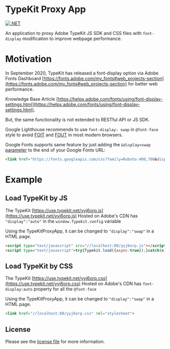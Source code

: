 # TypeKit Proxy App

[![.NET](https://github.com/jadiagaurang/TypeKitProxyApp/actions/workflows/dotnet.yml/badge.svg)](https://github.com/jadiagaurang/TypeKitProxyApp/actions/workflows/dotnet.yml)

An application to proxy Adobe TypeKit JS SDK and CSS files with `font-display` modification to improve webpage performance.

# Motivation

In September 2020, TypeKit has released a font-display option via Adobe Fonts Dashboard [https://fonts.adobe.com/my_fonts#web_projects-section](https://fonts.adobe.com/my_fonts#web_projects-section) for better web performance.

Knowledge Base Article [https://helpx.adobe.com/fonts/using/font-display-settings.html](https://helpx.adobe.com/fonts/using/font-display-settings.html).

But, the same functionality is not extended to RESTful API or JS SDK.

Google Lighthouse recommends to use `font-display: swap` in `@font-face` style to avoid [FOIT](https://fonts.google.com/knowledge/glossary/foit) and [FOUT](https://fonts.google.com/knowledge/glossary/fout) in most modern browsers.

Google Fonts supports same feature by just adding the `&display=swap` [parameter](https://developer.mozilla.org/docs/Learn/Common_questions/What_is_a_URL#Basics_anatomy_of_a_URL) to the end of your Google Fonts URL:
```html
<link href="https://fonts.googleapis.com/css?family=Roboto:400,700&display=swap" rel="stylesheet">
```

# Example

## Load TypeKit by JS

The TypeKit [https://use.typekit.net/yyj6orp.js](https://use.typekit.net/yyj6orp.js) Hosted on Adobe's CDN has `"display":"auto"` in the `window.Typekit.config` variable

Using the TypeKitProxyApp, it can be changed to `"display":"swap"` in a HTML page.

```html
<script type="text/javascript" src="//localhost:80/yyj6orp.js"></script>
<script type="text/javascript">try{Typekit.load({async:true});}catch(e){}</script>
```

## Load TypeKit by CSS

The TypeKit [https://use.typekit.net/yyj6orp.css](https://use.typekit.net/yyj6orp.css) Hosted on Adobe's CDN has `font-display:auto` property for all the `@font-face`

Using the TypeKitProxyApp, it can be changed to `"display":"swap"` in a HTML page.

```html
<link href="//localhost:80/yyj6orp.css" rel="stylesheet">
```

## License

Please see the [license file](https://github.com/jadiagaurang/TypeKitProxyApp/blob/main/LICENSE) for more information.
